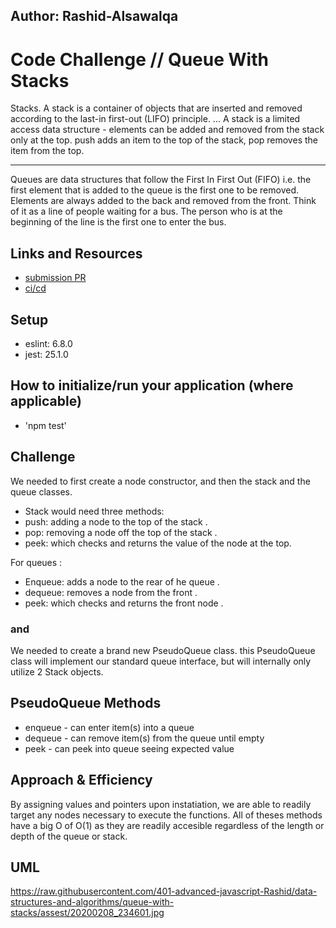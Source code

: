 ## Author: Rashid-Alsawalqa

# Code Challenge // Queue With Stacks

Stacks. A stack is a container of objects that are inserted and removed according to the last-in first-out (LIFO) principle. ... A stack is a limited access data structure - elements can be added and removed from the stack only at the top. push adds an item to the top of the stack, pop removes the item from the top.

_________________________

Queues are data structures that follow the First In First Out (FIFO) i.e. the first element that is added to the queue is the first one to be removed.
Elements are always added to the back and removed from the front. Think of it as a line of people waiting for a bus. The person who is at the beginning of the line is the first one to enter the bus.

## Links and Resources

- [submission PR](https://github.com/401-advanced-javascript-Rashid/data-structures-and-algorithms/pull/7)
- [ci/cd](https://github.com/401-advanced-javascript-Rashid/data-structures-and-algorithms/runs/422164168?check_suite_focus=true)

## Setup

   - eslint: 6.8.0
   - jest: 25.1.0

## How to initialize/run your application (where applicable)

- 'npm test'

## Challenge

We needed to first create a node constructor, and then the stack and the queue classes. 

- Stack would need three methods: 
- push: adding a node to the top of the stack .
- pop: removing a node off the top of the stack .
- peek: which checks and returns the value of the node at the top.

For queues :
- Enqueue: adds a node to the rear of he queue .
- dequeue: removes a node from the front .
- peek: which checks and returns the front node .

### and 

We needed to create a brand new PseudoQueue class. this PseudoQueue class will implement our standard queue interface, but will internally only utilize 2 Stack objects.

## PseudoQueue Methods

- enqueue - can enter item(s) into a queue
- dequeue - can remove item(s) from the queue until empty
- peek - can peek into queue seeing expected value

## Approach & Efficiency

By assigning values and pointers upon instatiation, we are able to readily target any nodes necessary to execute the functions.
All of theses methods have a big O of O(1) as they are readily accesible regardless of the length or depth of the queue or stack. 

## UML 
https://raw.githubusercontent.com/401-advanced-javascript-Rashid/data-structures-and-algorithms/queue-with-stacks/assest/20200208_234601.jpg
